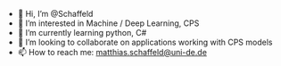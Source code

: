 - 👋 Hi, I’m @Schaffeld
- 👀 I’m interested in Machine / Deep Learning, CPS
- 🌱 I’m currently learning python, C#
- 💞️ I’m looking to collaborate on applications working with CPS models
- 📫 How to reach me: matthias.schaffeld@uni-de.de

<!---
Schaffeld/Schaffeld is a ✨ special ✨ repository because its `README.md` (this file) appears on your GitHub profile.
You can click the Preview link to take a look at your changes.
--->
